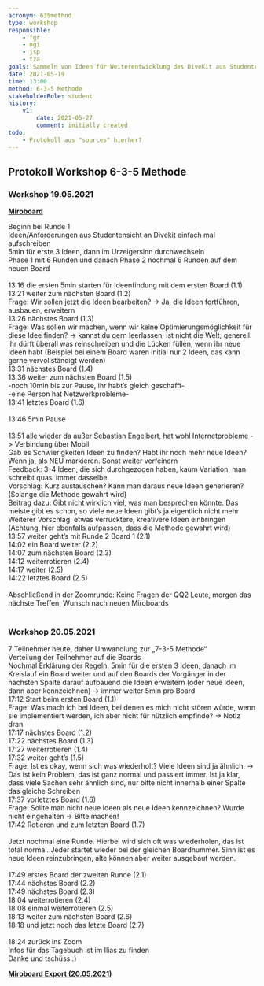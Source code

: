 ```yaml
---
acronym: 635method
type: workshop
responsible: 
    - fgr
    - ngi
    - jsp
    - tza
goals: Sammeln von Ideen für Weiterentwicklung des DiveKit aus Studenten-Sicht
date: 2021-05-19
time: 13:00
method: 6-3-5 Methode
stakeholderRole: student
history:
    v1:
        date: 2021-05-27
        comment: initially created
todo:
    - Protokoll aus "sources" hierher?        
---
```


## Protokoll Workshop 6-3-5 Methode

### Workshop 19.05.2021

**[Miroboard](https://miro.com/app/board/o9J_lER6ffY=/)**

Beginn bei Runde 1  
Ideen/Anforderungen aus Studentensicht an Divekit einfach mal aufschreiben  
5min für erste 3 Ideen, dann im Urzeigersinn durchwechseln  
Phase 1 mit 6 Runden und danach Phase 2 nochmal 6 Runden auf dem neuen Board  
<br>
13:16 die ersten 5min starten für Ideenfindung mit dem ersten Board (1.1)  
13:21 weiter zum nächsten Board (1.2)  
Frage: Wir sollen jetzt die Ideen bearbeiten? -> Ja, die Ideen fortführen, ausbauen, erweitern  
13:26 nächstes Board (1.3)  
Frage: Was sollen wir machen, wenn wir keine Optimierungsmöglichkeit für diese Idee finden? -> kannst du gern leerlassen, ist nicht die Welt; generell: ihr dürft überall was reinschreiben und die Lücken füllen, wenn ihr neue Ideen habt (Beispiel bei einem Board waren initial nur 2 Ideen, das kann gerne vervollständigt werden)  
13:31 nächstes Board (1.4)  
13:36 weiter zum nächsten Board (1.5)  
-noch 10min bis zur Pause, ihr habt’s gleich geschafft-  
-eine Person hat Netzwerkprobleme-  
13:41 letztes Board (1.6)  
<br>
13:46 5min Pause  
<br>
13:51 alle wieder da außer Sebastian Engelbert, hat wohl Internetprobleme -> Verbindung über Mobil  
Gab es Schwierigkeiten Ideen zu finden? Habt ihr noch mehr neue Ideen? Wenn ja, als NEU markieren. Sonst weiter verfeinern  
Feedback: 3-4 Ideen, die sich durchgezogen haben, kaum Variation, man schreibt quasi immer dasselbe  
Vorschlag: Kurz austauschen? Kann man daraus neue Ideen generieren? (Solange die Methode gewahrt wird)  
Beitrag dazu: Gibt nicht wirklich viel, was man besprechen könnte. Das meiste gibt es schon, so viele neue Ideen gibt’s ja eigentlich nicht mehr  
Weiterer Vorschlag: etwas verrücktere, kreativere Ideen einbringen (Achtung, hier ebenfalls aufpassen, dass die Methode gewahrt wird)  
13:57 weiter geht’s mit Runde 2 Board 1 (2.1)  
14:02 ein Board weiter (2.2)  
14:07 zum nächsten Board (2.3)  
14:12 weiterrotieren (2.4)  
14:17 weiter (2.5)  
14:22 letztes Board (2.5)  
<br>
Abschließend in der Zoomrunde: Keine Fragen der QQ2 Leute, morgen das nächste Treffen, Wunsch nach neuen Miroboards
<br>
<br>

### Workshop 20.05.2021

7 Teilnehmer heute, daher Umwandlung zur „7-3-5 Methode“  
Verteilung der Teilnehmer auf die Boards  
Nochmal Erklärung der Regeln: 5min für die ersten 3 Ideen, danach im Kreislauf ein Board weiter und auf den Boards der Vorgänger in der nächsten Spalte darauf aufbauend die Ideen erweitern (oder neue Ideen, dann aber kennzeichnen) -> immer weiter 5min pro Board  
17:12 Start beim ersten Board (1.1)  
Frage: Was mach ich bei Ideen, bei denen es mich nicht stören würde, wenn sie implementiert werden, ich aber nicht für nützlich empfinde? -> Notiz dran  
17:17 nächstes Board (1.2)  
17:22 nächstes Board (1.3)  
17:27 weiterrotieren (1.4)  
17:32 weiter geht’s (1.5)  
Frage: Ist es okay, wenn sich was wiederholt? Viele Ideen sind ja ähnlich. -> Das ist kein Problem, das ist ganz normal und passiert immer. Ist ja klar, dass viele Sachen sehr ähnlich sind, nur bitte nicht innerhalb einer Spalte das gleiche Schreiben  
17:37 vorletztes Board (1.6)  
Frage: Sollte man nicht neue Ideen als neue Ideen kennzeichnen? Wurde nicht eingehalten -> Bitte machen!  
17:42 Rotieren und zum letzten Board (1.7)  
<br>
Jetzt nochmal eine Runde. Hierbei wird sich oft was wiederholen, das ist total normal. 
Jeder startet wieder bei der gleichen Boardnummer. Sinn ist es neue Ideen reinzubringen, alte können aber weiter ausgebaut werden. 
<br>
<br>
17:49 erstes Board der zweiten Runde (2.1)  
17:44 nächstes Board (2.2)  
17:49 nächstes Board (2.3)  
18:04 weiterrotieren (2.4)  
18:08 einmal weiterrotieren (2.5)  
18:13 weiter zum nächsten Board (2.6)  
18:18 und jetzt noch das letzte Board (2.7)  
<br>
18:24 zurück ins Zoom  
Infos für das Tagebuch ist im Ilias zu finden  
Danke und tschüss :)  

**[Miroboard Export (20.05.2021)](../sources/635method_miro.pdf)**
